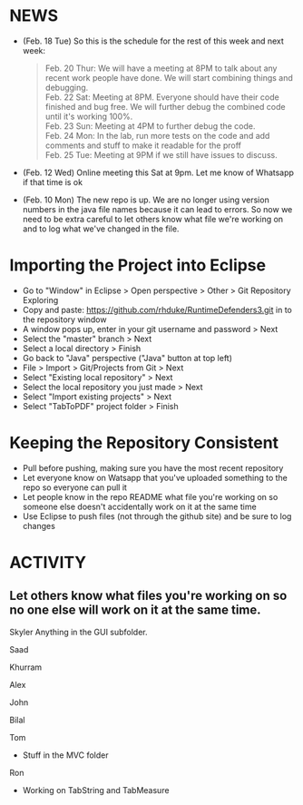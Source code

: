 NEWS
=================

- (Feb. 18 Tue) So this is the schedule for the rest of this week and next week:  
   > Feb. 20 Thur: We will have a meeting at 8PM to talk about any recent work people have done. We will start combining things and debugging.  
   > Feb. 22 Sat: Meeting at 8PM. Everyone should have their code finished and bug free. We will further debug the combined code until it's working 100%.  
   > Feb. 23 Sun: Meeting at 4PM to further debug the code.  
   > Feb. 24 Mon: In the lab, run more tests on the code and add comments and stuff to make it readable for the proff  
   > Feb. 25 Tue: Meeting at 9PM if we still have issues to discuss.

- (Feb. 12 Wed) Online meeting this Sat at 9pm. Let me know of Whatsapp if that time is ok
- (Feb. 10 Mon) The new repo is up. We are no longer using version numbers in the java file names because it can lead to errors.
So now we need to be extra careful to let others know what file we're working on and to log what we've changed in the file.

Importing the Project into Eclipse
==

- Go to "Window" in Eclipse > Open perspective > Other > Git Repository Exploring
- Copy and paste: https://github.com/rhduke/RuntimeDefenders3.git in to the repository window
- A window pops up, enter in your git username and password > Next
- Select the "master" branch > Next
- Select a local directory > Finish
- Go back to "Java" perspective ("Java" button at top left)
- File > Import > Git/Projects from Git > Next
- Select "Existing local repository" > Next
- Select the local repository you just made > Next
- Select "Import existing projects" > Next
- Select "TabToPDF" project folder > Finish

Keeping the Repository Consistent
==

- Pull before pushing, making sure you have the most recent repository
- Let everyone know on Watsapp that you've uploaded something to the repo so everyone can pull it
- Let people know in the repo README what file you're working on so someone else doesn't accidentally work on it at the same time
- Use Eclipse to push files (not through the github site) and be sure to log changes

ACTIVITY
==
Let others know what files you're working on so no one else will work on it at the same time.
-

Skyler
  Anything in the GUI subfolder.

Saad

Khurram

Alex

John

Bilal

Tom

- Stuff in the MVC folder

Ron

- Working on TabString and TabMeasure
